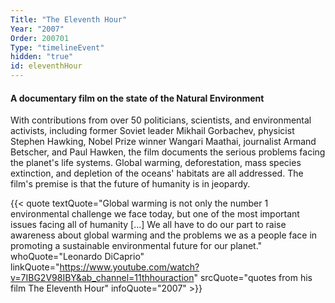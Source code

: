 ```yaml
---
Title: "The Eleventh Hour"
Year: "2007"
Order: 200701
Type: "timelineEvent"
hidden: "true"
id: eleventhHour
---
```


#### A documentary film on the state of the Natural Environment

With contributions from over 50 politicians, scientists, and environmental activists, including former Soviet leader Mikhail Gorbachev, physicist Stephen Hawking, Nobel Prize winner Wangari Maathai, journalist Armand Betscher, and Paul Hawken, the film documents the serious problems facing the planet's life systems. Global warming, deforestation, mass species extinction, and depletion of the oceans' habitats are all addressed. The film's premise is that the future of humanity is in jeopardy.

{{< quote textQuote="Global warming is not only the number 1 environmental challenge we face today, but one of the most important issues facing all of humanity [...] We all have to do our part to raise awareness about global warming and the problems we as a people face in promoting a sustainable environmental future for our planet." whoQuote="Leonardo DiCaprio" linkQuote="https://www.youtube.com/watch?v=7IBG2V98IBY&ab_channel=11thhouraction" srcQuote="quotes from his film The Eleventh Hour" infoQuote="2007" >}}